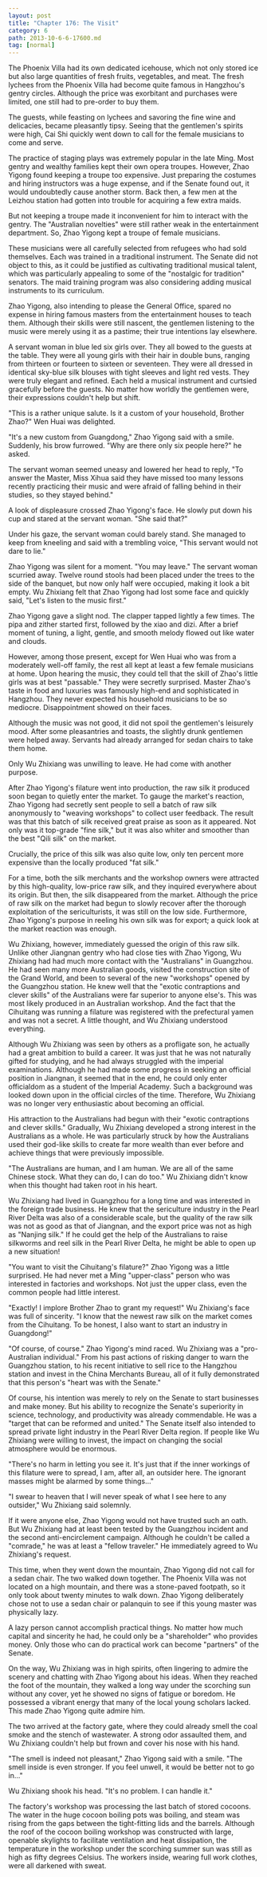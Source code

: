 ```yaml
---
layout: post
title: "Chapter 176: The Visit"
category: 6
path: 2013-10-6-6-17600.md
tag: [normal]
---
```


The Phoenix Villa had its own dedicated icehouse, which not only stored ice but also large quantities of fresh fruits, vegetables, and meat. The fresh lychees from the Phoenix Villa had become quite famous in Hangzhou's gentry circles. Although the price was exorbitant and purchases were limited, one still had to pre-order to buy them.

The guests, while feasting on lychees and savoring the fine wine and delicacies, became pleasantly tipsy. Seeing that the gentlemen's spirits were high, Cai Shi quickly went down to call for the female musicians to come and serve.

The practice of staging plays was extremely popular in the late Ming. Most gentry and wealthy families kept their own opera troupes. However, Zhao Yigong found keeping a troupe too expensive. Just preparing the costumes and hiring instructors was a huge expense, and if the Senate found out, it would undoubtedly cause another storm. Back then, a few men at the Leizhou station had gotten into trouble for acquiring a few extra maids.

But not keeping a troupe made it inconvenient for him to interact with the gentry. The "Australian novelties" were still rather weak in the entertainment department. So, Zhao Yigong kept a troupe of female musicians.

These musicians were all carefully selected from refugees who had sold themselves. Each was trained in a traditional instrument. The Senate did not object to this, as it could be justified as cultivating traditional musical talent, which was particularly appealing to some of the "nostalgic for tradition" senators. The maid training program was also considering adding musical instruments to its curriculum.

Zhao Yigong, also intending to please the General Office, spared no expense in hiring famous masters from the entertainment houses to teach them. Although their skills were still nascent, the gentlemen listening to the music were merely using it as a pastime; their true intentions lay elsewhere.

A servant woman in blue led six girls over. They all bowed to the guests at the table. They were all young girls with their hair in double buns, ranging from thirteen or fourteen to sixteen or seventeen. They were all dressed in identical sky-blue silk blouses with tight sleeves and light red vests. They were truly elegant and refined. Each held a musical instrument and curtsied gracefully before the guests. No matter how worldly the gentlemen were, their expressions couldn't help but shift.

"This is a rather unique salute. Is it a custom of your household, Brother Zhao?" Wen Huai was delighted.

"It's a new custom from Guangdong," Zhao Yigong said with a smile. Suddenly, his brow furrowed. "Why are there only six people here?" he asked.

The servant woman seemed uneasy and lowered her head to reply, "To answer the Master, Miss Xihua said they have missed too many lessons recently practicing their music and were afraid of falling behind in their studies, so they stayed behind."

A look of displeasure crossed Zhao Yigong's face. He slowly put down his cup and stared at the servant woman. "She said that?"

Under his gaze, the servant woman could barely stand. She managed to keep from kneeling and said with a trembling voice, "This servant would not dare to lie."

Zhao Yigong was silent for a moment. "You may leave." The servant woman scurried away. Twelve round stools had been placed under the trees to the side of the banquet, but now only half were occupied, making it look a bit empty. Wu Zhixiang felt that Zhao Yigong had lost some face and quickly said, "Let's listen to the music first."

Zhao Yigong gave a slight nod. The clapper tapped lightly a few times. The pipa and zither started first, followed by the xiao and dizi. After a brief moment of tuning, a light, gentle, and smooth melody flowed out like water and clouds.

However, among those present, except for Wen Huai who was from a moderately well-off family, the rest all kept at least a few female musicians at home. Upon hearing the music, they could tell that the skill of Zhao's little girls was at best "passable." They were secretly surprised. Master Zhao's taste in food and luxuries was famously high-end and sophisticated in Hangzhou. They never expected his household musicians to be so mediocre. Disappointment showed on their faces.

Although the music was not good, it did not spoil the gentlemen's leisurely mood. After some pleasantries and toasts, the slightly drunk gentlemen were helped away. Servants had already arranged for sedan chairs to take them home.

Only Wu Zhixiang was unwilling to leave. He had come with another purpose.

After Zhao Yigong's filature went into production, the raw silk it produced soon began to quietly enter the market. To gauge the market's reaction, Zhao Yigong had secretly sent people to sell a batch of raw silk anonymously to "weaving workshops" to collect user feedback. The result was that this batch of silk received great praise as soon as it appeared. Not only was it top-grade "fine silk," but it was also whiter and smoother than the best "Qili silk" on the market.

Crucially, the price of this silk was also quite low, only ten percent more expensive than the locally produced "fat silk."

For a time, both the silk merchants and the workshop owners were attracted by this high-quality, low-price raw silk, and they inquired everywhere about its origin. But then, the silk disappeared from the market. Although the price of raw silk on the market had begun to slowly recover after the thorough exploitation of the sericulturists, it was still on the low side. Furthermore, Zhao Yigong's purpose in reeling his own silk was for export; a quick look at the market reaction was enough.

Wu Zhixiang, however, immediately guessed the origin of this raw silk. Unlike other Jiangnan gentry who had close ties with Zhao Yigong, Wu Zhixiang had had much more contact with the "Australians" in Guangzhou. He had seen many more Australian goods, visited the construction site of the Grand World, and been to several of the new "workshops" opened by the Guangzhou station. He knew well that the "exotic contraptions and clever skills" of the Australians were far superior to anyone else's. This was most likely produced in an Australian workshop. And the fact that the Cihuitang was running a filature was registered with the prefectural yamen and was not a secret. A little thought, and Wu Zhixiang understood everything.

Although Wu Zhixiang was seen by others as a profligate son, he actually had a great ambition to build a career. It was just that he was not naturally gifted for studying, and he had always struggled with the imperial examinations. Although he had made some progress in seeking an official position in Jiangnan, it seemed that in the end, he could only enter officialdom as a student of the Imperial Academy. Such a background was looked down upon in the official circles of the time. Therefore, Wu Zhixiang was no longer very enthusiastic about becoming an official.

His attraction to the Australians had begun with their "exotic contraptions and clever skills." Gradually, Wu Zhixiang developed a strong interest in the Australians as a whole. He was particularly struck by how the Australians used their god-like skills to create far more wealth than ever before and achieve things that were previously impossible.

"The Australians are human, and I am human. We are all of the same Chinese stock. What they can do, I can do too." Wu Zhixiang didn't know when this thought had taken root in his heart.

Wu Zhixiang had lived in Guangzhou for a long time and was interested in the foreign trade business. He knew that the sericulture industry in the Pearl River Delta was also of a considerable scale, but the quality of the raw silk was not as good as that of Jiangnan, and the export price was not as high as "Nanjing silk." If he could get the help of the Australians to raise silkworms and reel silk in the Pearl River Delta, he might be able to open up a new situation!

"You want to visit the Cihuitang's filature?" Zhao Yigong was a little surprised. He had never met a Ming "upper-class" person who was interested in factories and workshops. Not just the upper class, even the common people had little interest.

"Exactly! I implore Brother Zhao to grant my request!" Wu Zhixiang's face was full of sincerity. "I know that the newest raw silk on the market comes from the Cihuitang. To be honest, I also want to start an industry in Guangdong!"

"Of course, of course." Zhao Yigong's mind raced. Wu Zhixiang was a "pro-Australian individual." From his past actions of risking danger to warn the Guangzhou station, to his recent initiative to sell rice to the Hangzhou station and invest in the China Merchants Bureau, all of it fully demonstrated that this person's "heart was with the Senate."

Of course, his intention was merely to rely on the Senate to start businesses and make money. But his ability to recognize the Senate's superiority in science, technology, and productivity was already commendable. He was a "target that can be reformed and united." The Senate itself also intended to spread private light industry in the Pearl River Delta region. If people like Wu Zhixiang were willing to invest, the impact on changing the social atmosphere would be enormous.

"There's no harm in letting you see it. It's just that if the inner workings of this filature were to spread, I am, after all, an outsider here. The ignorant masses might be alarmed by some things..."

"I swear to heaven that I will never speak of what I see here to any outsider," Wu Zhixiang said solemnly.

If it were anyone else, Zhao Yigong would not have trusted such an oath. But Wu Zhixiang had at least been tested by the Guangzhou incident and the second anti-encirclement campaign. Although he couldn't be called a "comrade," he was at least a "fellow traveler." He immediately agreed to Wu Zhixiang's request.

This time, when they went down the mountain, Zhao Yigong did not call for a sedan chair. The two walked down together. The Phoenix Villa was not located on a high mountain, and there was a stone-paved footpath, so it only took about twenty minutes to walk down. Zhao Yigong deliberately chose not to use a sedan chair or palanquin to see if this young master was physically lazy.

A lazy person cannot accomplish practical things. No matter how much capital and sincerity he had, he could only be a "shareholder" who provides money. Only those who can do practical work can become "partners" of the Senate.

On the way, Wu Zhixiang was in high spirits, often lingering to admire the scenery and chatting with Zhao Yigong about his ideas. When they reached the foot of the mountain, they walked a long way under the scorching sun without any cover, yet he showed no signs of fatigue or boredom. He possessed a vibrant energy that many of the local young scholars lacked. This made Zhao Yigong quite admire him.

The two arrived at the factory gate, where they could already smell the coal smoke and the stench of wastewater. A strong odor assaulted them, and Wu Zhixiang couldn't help but frown and cover his nose with his hand.

"The smell is indeed not pleasant," Zhao Yigong said with a smile. "The smell inside is even stronger. If you feel unwell, it would be better not to go in..."

Wu Zhixiang shook his head. "It's no problem. I can handle it."

The factory's workshop was processing the last batch of stored cocoons. The water in the huge cocoon boiling pots was boiling, and steam was rising from the gaps between the tight-fitting lids and the barrels. Although the roof of the cocoon boiling workshop was constructed with large, openable skylights to facilitate ventilation and heat dissipation, the temperature in the workshop under the scorching summer sun was still as high as fifty degrees Celsius. The workers inside, wearing full work clothes, were all darkened with sweat.